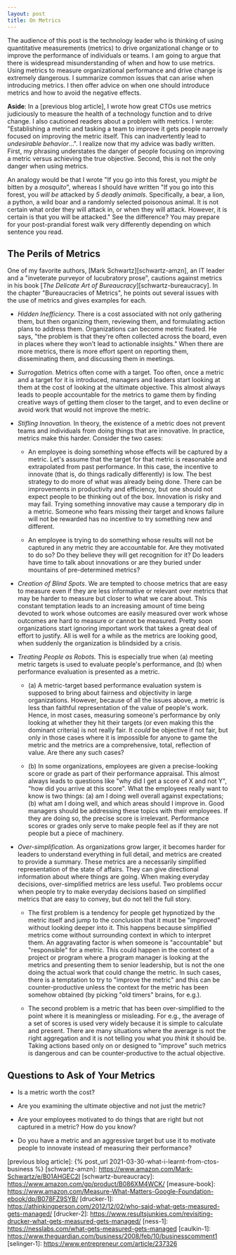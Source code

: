 ```yaml
---
layout: post
title: On Metrics
---
```


The audience of this post is the technology leader who is thinking of using
quantitative measurements (metrics) to drive organizational change or to improve
the performance of individuals or teams. I am going to argue that there is
widespread misunderstanding of when and how to use metrics. Using metrics to
measure organizational performance and drive change is extremely dangerous. I
summarize common issues that can arise when introducing metrics. I then offer
advice on when one should introduce metrics and how to avoid the negative
effects.

**Aside**: In a [previous blog article], I wrote how great CTOs use metrics
judiciously to measure the health of a technology function and to drive change.
I also cautioned readers about a problem with metrics. I wrote: "Establishing a
metric and tasking a team to improve it gets people narrowly focused on
improving the metric itself. This can inadvertently lead to *undesirable
behavior*...". I realize now that my advice was badly written. First, my
phrasing understates the danger of people focusing on improving a metric versus
achieving the true objective. Second, this is not the only danger when using
metrics.

An analogy would be that I wrote "If you go into this forest, you *might be*
bitten by a *mosquito*", whereas I should have written "If you go into this
forest, you *will be* attacked by *5 deadly animals*. Specifically, a bear, a
lion, a python, a wild boar and a randomly selected poisonous animal. It is not
certain what order they will attack in, or when they will attack. However, it is
certain is that you will be attacked." See the difference? You may prepare for
your post-prandial forest walk very differently depending on which sentence you
read.

## The Perils of Metrics

One of my favorite authors, [Mark Schwartz][schwartz-amzn], an IT leader and a
"inveterate purveyor of lucubratory prose", cautions against metrics in his book
[*The Delicate Art of Bureaucracy*][schwartz-bureaucracy]. In the chapter
"Bureaucracies of Metrics", he points out several issues with the use of metrics
and gives examples for each.

 * *Hidden Inefficiency.* There is a cost associated with not only gathering
   them, but then organizing them, reviewing them, and formulating action plans
   to address them. Organizations can become metric fixated.  He says, "the
   problem is that they're often collected across the board, even in places
   where they won't lead to actionable insights." When there are more metrics,
   there is more effort spent on reporting them, disseminating them, and
   discussing them in meetings.
  
  * *Surrogation.* Metrics often come with a target. Too often, once a metric
    and a target for it is introduced, managers and leaders start looking at
    them at the cost of looking at the ultimate objective. This almost always
    leads to people accountable for the metrics to game them by finding creative
    ways of getting them closer to the target, and to even decline or avoid work
    that would not improve the metric.
  
  * *Stifling Innovation.* In theory, the existence of a metric does not prevent
    teams and individuals from doing things that are innovative. In practice,
    metrics make this harder. Consider the two cases:

    * An employee is doing something whose effects will be captured by a metric.
      Let's assume that the target for that metric is reasonable and
      extrapolated from past performance. In this case, the incentive to
      innovate (that is, do things radically differently) is low. The best
      strategy to do more of what was already being done. There can be
      improvements in productivity and efficiency, but one should not expect
      people to be thinking out of the box. Innovation is risky and may fail.
      Trying something innovative may cause a temporary dip in a metric. Someone
      who fears missing their target and knows failure will not be rewarded has
      no incentive to try something new and different.
    
    * An employee is trying to do something whose results will not be captured
      in any metric they are accountable for. Are they motivated to do so? Do
      they believe they will get recognition for it? Do leaders have time to
      talk about innovations or are they buried under mountains of
      pre-determined metrics?

  * *Creation of Blind Spots*. We are tempted to choose metrics that are easy to
    measure even if they are less informative or relevant over metrics that may
    be harder to measure but closer to what we care about. This constant
    temptation leads to an increasing amount of time being devoted to work whose
    outcomes are easily measured over work whose outcomes are hard to measure or
    cannot be measured. Pretty soon organizations start ignoring important work
    that takes a great deal of effort to justify. All is well for a while as the
    metrics are looking good, when suddenly the organization is blindsided by a
    crisis.
  
  * *Treating People as Robots.* This is especially true when (a) meeting metric
    targets is used to evaluate people's performance, and (b) when performance
    evaluation is presented as a metric.
    
    * (a) A metric-target based performance evaluation system is supposed to
      bring about fairness and objectivity in large organizations. However,
      because of all the issues above, a metric is less than faithful
      representation of the value of people's work. Hence, in most cases,
      measuring someone's performance by only looking at whether they hit their
      targets (or even making this the dominant criteria) is not really fair. It
      *could* be objective if not fair, but only in those cases where it is
      impossible for anyone to game the metric and the metrics are a
      comprehensive, total, reflection of value. Are there any such cases?
    
    * (b) In some organizations, employees are given a precise-looking score or
      grade as part of their performance appraisal. This almost always leads to
      questions like "why did I get a score of X and not Y", "how did you arrive
      at this score". What the employees really want to know is two things: (a)
      am I doing well overall against expectations; (b) what am I doing well,
      and which areas should I improve in. Good managers should be addressing
      these topics with their employees.  If they are doing so, the precise
      score is irrelevant. Performance scores or grades only serve to make
      people feel as if they are not people but a piece of machinery.
  
  * *Over-simplification.* As organizations grow larger, it becomes harder for
    leaders to understand everything in full detail, and metrics are created to
    provide a summary.  These metrics are a necessarily simplified
    representation of the state of affairs. They can give directional
    information about where things are going. When making everyday decisions,
    over-simplified metrics are less useful. Two problems occur when people try
    to make everyday decisions based on simplified metrics that are easy to
    convey, but do not tell the full story.

    * The first problem is a tendency for people get hypnotized by the metric
      itself and jump to the conclusion that it must be "improved" without
      looking deeper into it. This happens because simplified metrics come
      without surrounding context in which to interpret them. An aggravating
      factor is when someone is "accountable" but "responsible" for a metric.
      This could happen in the context of a project or program where a program
      manager is looking at the metrics and presenting them to senior
      leadership, but is not the one doing the actual work that could change the
      metric. In such cases, there is a temptation to try to "improve the
      metric" and this can be counter-productive unless the context for the
      metric has been somehow obtained (by picking "old timers" brains, for
      e.g.).

    * The second problem is a metric that has been over-simplified to the point
      where it is meaningless or misleading. For e.g., the average of a set of
      scores is used very widely because it is simple to calculate and present.
      There are many situations where the average is not the right aggregation
      and it is not telling you what you *think* it should be. Taking actions
      based only on or designed to "improve" such metrics is dangerous and can
      be counter-productive to the actual objective.

## Questions to Ask of Your Metrics

  * Is a metric worth the cost?

  * Are you examining the ultimate objective and not just the metric?

  * Are your employees motivated to do things that are right but not captured in a metric? How do you know?
  
  * Do you have a metric and an aggressive target but use it to motivate people to innovate instead of measuring their performance?

[previous blog article]: {% post_url 2021-03-30-what-i-learnt-from-ctos-business %}
[schwartz-amzn]: https://www.amazon.com/Mark-Schwartz/e/B01AHGEC2I
[schwartz-bureaucracy]: https://www.amazon.com/gp/product/B086XM4WCK/
[measure-book]: https://www.amazon.com/Measure-What-Matters-Google-Foundation-ebook/dp/B078FZ9SYB/
[drucker-1]: https://athinkingperson.com/2012/12/02/who-said-what-gets-measured-gets-managed/
[drucker-2]: https://www.resultsjunkies.com/revisiting-drucker-what-gets-measured-gets-managed/
[ness-1]:    https://nesslabs.com/what-gets-measured-gets-managed
[caulkin-1]: https://www.theguardian.com/business/2008/feb/10/businesscomment1
[selinger-1]: https://www.entrepreneur.com/article/237326
